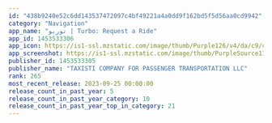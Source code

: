 ```yaml
---
id: "438b9240e52c6dd143537472097c4bf49221a4a0dd9f162bd5f5d56aa0cd9942"
category: "Navigation"
app_name: "توربو | Turbo: Request a Ride"
app_id: 1453533306
app_icon: https://is1-ssl.mzstatic.com/image/thumb/Purple126/v4/da/c9/c3/dac9c300-e9ff-0626-fb6f-3f1efa73af3d/AppIcon-1x_U007emarketing-0-7-0-sRGB-0-85-220-0.png/1024x1024bb.png
app_screenshot: https://is1-ssl.mzstatic.com/image/thumb/PurpleSource116/v4/fc/df/bf/fcdfbfd1-9f9d-f7b2-8b4c-eee8849682f9/7ab637d8-9b0c-4069-ab57-50fb3b809df7_Frame_24.png/1242x2688bb.png
publisher_id: 1453533305
publisher_name: "TAXISTI COMPANY FOR PASSENGER TRANSPORTATION LLC"
rank: 265
most_recent_release: 2023-09-25 00:00:00
release_count_in_past_year: 5
release_count_in_past_year_category: 10
release_count_in_past_year_top_in_category: 21
---
```

